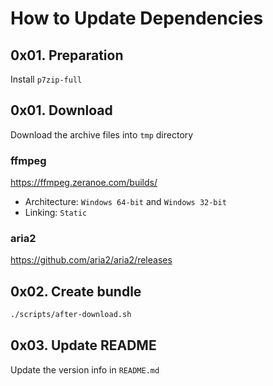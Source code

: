 # How to Update Dependencies 

## 0x01. Preparation

Install `p7zip-full`

## 0x01. Download

Download the archive files into `tmp` directory

### ffmpeg

<https://ffmpeg.zeranoe.com/builds/>

- Architecture: `Windows 64-bit` and `Windows 32-bit`
- Linking: `Static`

### aria2

<https://github.com/aria2/aria2/releases>

## 0x02. Create bundle

``` bash
./scripts/after-download.sh
```

## 0x03. Update README

Update the version info in `README.md`
